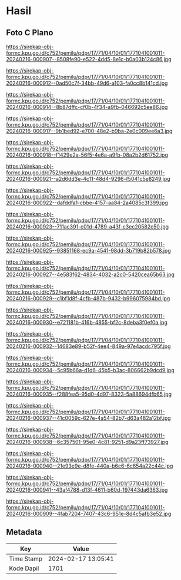 # Hasil

## Foto C Plano

https://sirekap-obj-formc.kpu.go.id/c752/pemilu/pdpr/17/71/04/10/01/1771041001011-20240216-000907--8508fe90-e522-4dd5-8e1c-b0a03b124c86.jpg

https://sirekap-obj-formc.kpu.go.id/c752/pemilu/pdpr/17/71/04/10/01/1771041001011-20240216-000912--0ad50c7f-34bb-49d6-a103-fa0cc8b141cd.jpg

https://sirekap-obj-formc.kpu.go.id/c752/pemilu/pdpr/17/71/04/10/01/1771041001011-20240216-000914--8b87dffc-cf0b-4f34-a9fb-046692c5ee86.jpg

https://sirekap-obj-formc.kpu.go.id/c752/pemilu/pdpr/17/71/04/10/01/1771041001011-20240216-000917--9b1bed92-e700-48e2-b9ba-2e0c009ee6a3.jpg

https://sirekap-obj-formc.kpu.go.id/c752/pemilu/pdpr/17/71/04/10/01/1771041001011-20240216-000918--f1429e2a-56f5-4e6a-a9fb-08a2b2d61752.jpg

https://sirekap-obj-formc.kpu.go.id/c752/pemilu/pdpr/17/71/04/10/01/1771041001011-20240216-000921--a2d6dd3e-4c11-48d4-9296-f5041c5e8249.jpg

https://sirekap-obj-formc.kpu.go.id/c752/pemilu/pdpr/17/71/04/10/01/1771041001011-20240216-000922--dafddfa1-cbbe-4157-aa84-2a4085c3f399.jpg

https://sirekap-obj-formc.kpu.go.id/c752/pemilu/pdpr/17/71/04/10/01/1771041001011-20240216-000923--711ac391-c01d-4789-a43f-c3ec20582c50.jpg

https://sirekap-obj-formc.kpu.go.id/c752/pemilu/pdpr/17/71/04/10/01/1771041001011-20240216-000925--93851168-ec9a-4541-98dd-3b719b82b578.jpg

https://sirekap-obj-formc.kpu.go.id/c752/pemilu/pdpr/17/71/04/10/01/1771041001011-20240216-000927--4e583f62-4834-4032-a2c0-5420cea65b63.jpg

https://sirekap-obj-formc.kpu.go.id/c752/pemilu/pdpr/17/71/04/10/01/1771041001011-20240216-000929--c1bf1d8f-4cfb-487b-9432-b996075984bd.jpg

https://sirekap-obj-formc.kpu.go.id/c752/pemilu/pdpr/17/71/04/10/01/1771041001011-20240216-000930--e721181b-416b-4855-bf2c-8deba3f0ef0a.jpg

https://sirekap-obj-formc.kpu.go.id/c752/pemilu/pdpr/17/71/04/10/01/1771041001011-20240216-000932--14683e89-b52f-4ee4-849a-97e4acdc795f.jpg

https://sirekap-obj-formc.kpu.go.id/c752/pemilu/pdpr/17/71/04/10/01/1771041001011-20240216-000934--5c95b66a-d1d6-45b5-b3ac-806662b9dcd9.jpg

https://sirekap-obj-formc.kpu.go.id/c752/pemilu/pdpr/17/71/04/10/01/1771041001011-20240216-000935--f288fea5-95d0-4d97-8323-5a88694dfb65.jpg

https://sirekap-obj-formc.kpu.go.id/c752/pemilu/pdpr/17/71/04/10/01/1771041001011-20240216-000937--41c0059c-627e-4a54-82b7-d63a482a12bf.jpg

https://sirekap-obj-formc.kpu.go.id/c752/pemilu/pdpr/17/71/04/10/01/1771041001011-20240216-000938--6c357501-95e0-4c81-9251-d9a23ff73927.jpg

https://sirekap-obj-formc.kpu.go.id/c752/pemilu/pdpr/17/71/04/10/01/1771041001011-20240216-000940--21e93e9e-d8fe-440a-b6c6-6c654a22c44c.jpg

https://sirekap-obj-formc.kpu.go.id/c752/pemilu/pdpr/17/71/04/10/01/1771041001011-20240216-000941--43af4788-d13f-4611-b60d-197443da6363.jpg

https://sirekap-obj-formc.kpu.go.id/c752/pemilu/pdpr/17/71/04/10/01/1771041001011-20240216-000909--4fab7204-7407-43c6-951e-8d4c5afb3e52.jpg


## Metadata

| Key        | Value               |
| ---------- | ------------------- |
| Time Stamp | 2024-02-17 13:05:41 |
| Kode Dapil | 1701                |



